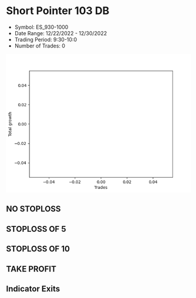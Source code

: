 # Short Pointer 103 DB 
- Symbol: ES_930-1000
- Date Range: 12/22/2022 - 12/30/2022
- Trading Period: 9:30-10:0
- Number of Trades: 0

![Plot](ShortPointer103DBES_930-1000.png)
## NO STOPLOSS














## STOPLOSS OF 5














## STOPLOSS OF 10














## TAKE PROFIT











## Indicator Exits


